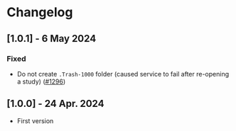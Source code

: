 # Changelog
## [1.0.1] - 6 May 2024
### Fixed
- Do not create `.Trash-1000` folder (caused service to fail after re-opening a study) ([#1296](https://github.com/ITISFoundation/osparc-issues/issues/1296)) 

## [1.0.0] - 24 Apr. 2024
- First version
